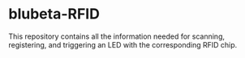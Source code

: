 # blubeta-RFID
This repository contains all the information needed for scanning, registering, and triggering an LED with the corresponding RFID chip.
